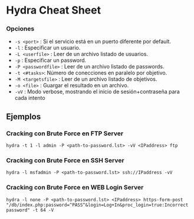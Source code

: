 # Hydra Cheat Sheet

### Opciones

- `-s <port>` : Si el servicio está en un puerto diferente por default.
- `-l` : Especificar un usuario.
- `-L <userfile>` : Leer de un archivo listado de usuarios.
- `-p` : Especificar un password.
- `-P <passwordfile>` : Leer de un archivo listado de passwords.
- `-t <#tasks>`: Número de conecciones en paralelo por objetivo.
- `-M <targetsfile>` : Leer de un archivo listado de objetivos.
- `-o <file>` : Guargar el resultado en un archivo.
- `-vV` : Modo verbose, mostrando el inicio de sesión+contraseña para cada intento

## Ejemplos

### Cracking con Brute Force en FTP Server
```
hydra -t 1 -l admin -P <path-to-password.lst> -vV <IPaddress> ftp
```

### Cracking con Brute Force en SSH Server
```
hydra -l msfadmin -P <path-to-password.lst> ssh://IPaddress -vV
```

### Cracking con Brute Force en WEB Login Server
```
hydra -l none -P <path-to-password.lst> <IPaddress> https-form-post "/db/index.php:password=^PASS^&login=Log+In&proc_login=true:Incorrect password" -t 64 -V
```